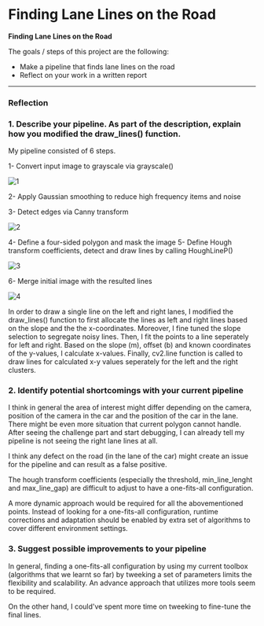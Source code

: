 # **Finding Lane Lines on the Road** 


**Finding Lane Lines on the Road**

The goals / steps of this project are the following:
* Make a pipeline that finds lane lines on the road
* Reflect on your work in a written report


[//]: # (Image References)

[image1]: ./examples/grayscale.jpg "Grayscale"

---

### Reflection

### 1. Describe your pipeline. As part of the description, explain how you modified the draw_lines() function.

My pipeline consisted of 6 steps. 

1- Convert input image to grayscale via grayscale()

![1](https://user-images.githubusercontent.com/30300329/28388896-78c2f9b4-6cd4-11e7-8a90-f4dea83f2169.png)

2- Apply Gaussian smoothing to reduce high frequency items and noise

3- Detect edges via Canny transform

![2](https://user-images.githubusercontent.com/30300329/28388904-7d359394-6cd4-11e7-98e4-68bc8969d29b.png)

4- Define a four-sided polygon and mask the image
5- Define Hough transform coefficients, detect and draw lines by calling HoughLineP()

![3](https://user-images.githubusercontent.com/30300329/28388913-814acc92-6cd4-11e7-83fc-8d0fab600ba7.png)

6- Merge initial image with the resulted lines 

![4](https://user-images.githubusercontent.com/30300329/28388916-835e16ba-6cd4-11e7-9aa6-2fa3838f488c.png)

In order to draw a single line on the left and right lanes, I modified the draw_lines() function to first allocate the lines as left and right lines based on the slope and the the x-coordinates. Moreover, I fine tuned the slope selection to segregate noisy lines.
Then, I fit the points to a line seperately for left and right. Based on the slope (m), offset (b) and known coordinates of the y-values, I calculate x-values. Finally, cv2.line function is called to draw lines for calculated x-y values seperately for the left and the right clusters.


### 2. Identify potential shortcomings with your current pipeline


I think in general the area of interest might differ depending on the camera, position of the camera in the car and the position of the car in the lane. There might be even more situation that current polygon cannot handle. After seeing the challenge part and start debugging, I can already tell my pipeline is not seeing the right lane lines at all.

I think any defect on the road (in the lane of the car) might create an issue for the pipeline and can result as a false positive.

The hough transform coefficients (especially the threshold, min_line_lenght and max_line_gap) are difficult to adjust to have a one-fits-all configuration. 

A more dynamic approach would be required for all the abovementioned points. Instead of looking for a one-fits-all configuration, runtime corrections and adaptation should be enabled by extra set of algorithms to cover different environment settings.


### 3. Suggest possible improvements to your pipeline

In general, finding a one-fits-all configuration by using my current toolbox (algorithms that we learnt so far) by tweeking a set of parameters limits the flexibility and scalability. An advance approach that utilizes more tools seem to be required.

On the other hand, I could've spent more time on tweeking to fine-tune the final lines.

